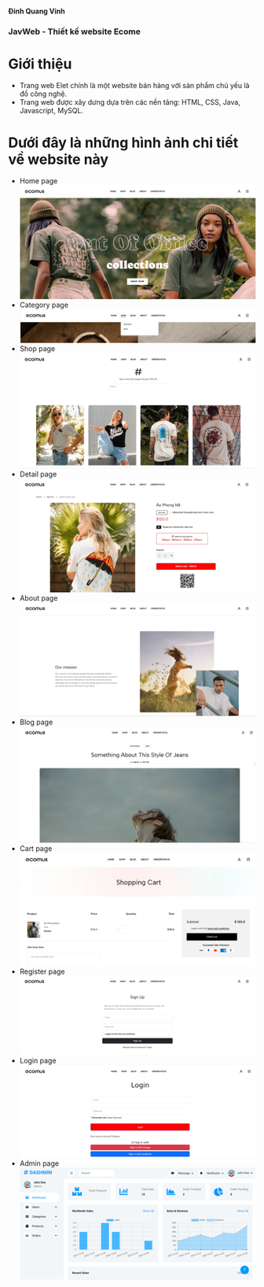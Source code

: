 #### Đinh Quang Vinh
### JavWeb - Thiết kế website Ecome
# Giới thiệu
-  Trang web Elet chính là một website bán hàng với sản phẩm chủ yếu là đồ công nghệ.
-  Trang web được xây dưng dựa trên các nền tảng: HTML, CSS, Java, Javascript, MySQL.
# Dưới đây là những hình ảnh chi tiết về website này
- Home page
![example](./images/home.png)
- Category page
![example](./images/category.png)
- Shop page
![example](./images/shop.png)
- Detail page
![example](./images/product-detail.png)
- About page
![example](./images/about.png)
- Blog page
![example](./images/blog.png)
- Cart page
![example](./images/cart.png)
- Register page
![example](./images/register.png)
- Login page
![example](./images/login.png)
- Admin page
![example](./images/admin.png)
